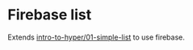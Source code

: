 # Firebase list

Extends [intro-to-hyper/01-simple-list](https://github.com/mrozbarry/intro-to-hyperapp/tree/master/01-simple-list) to use firebase.
